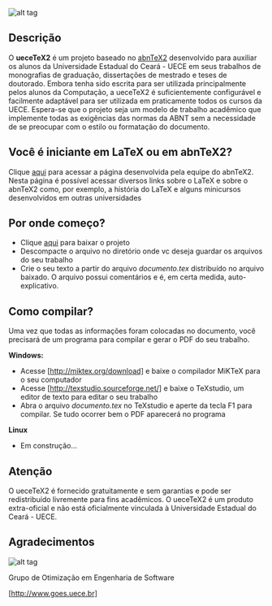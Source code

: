 ![alt tag](https://raw.githubusercontent.com/thiagodnf/uecetex2/master/figuras/uecetex2-logo.png)

## Descrição

O **ueceTeX2** é um projeto baseado no [abnTeX2] desenvolvido para auxiliar os alunos da Universidade Estadual do Ceará - UECE em seus trabalhos de monografias de graduação, dissertações de mestrado e teses de doutorado. Embora tenha sido escrita para ser utilizada principalmente pelos alunos da Computação, a ueceTeX2 é suficientemente configurável e facilmente adaptável para ser utilizada em praticamente todos os cursos da UECE. Espera-se que o projeto seja um modelo de trabalho acadêmico que implemente todas as exigências das normas da ABNT sem a necessidade de se preocupar com o estilo ou formatação do documento.

## Você é iniciante em LaTeX ou em abnTeX2?

Clique [aqui](https://code.google.com/p/abntex2/wiki/PorOndeComecar) para acessar a página desenvolvida pela equipe do abnTeX2. Nesta página é possível acessar diversos links sobre o LaTeX e sobre o abnTeX2 como, por exemplo, a história do LaTeX e alguns minicursos desenvolvidos em outras universidades

## Por onde começo?

 - Clique [aqui](https://github.com/thiagodnf/uecetex2/archive/master.zip) para baixar o projeto
 - Descompacte o arquivo no diretório onde vc deseja guardar os arquivos do seu trabalho
 - Crie o seu texto a partir do arquivo *documento.tex* distribuído no arquivo baixado. O arquivo possui comentários e é, em certa medida, auto-explicativo.
 
##  Como compilar?

Uma vez que todas as informações foram colocadas no documento, você precisará de um programa para compilar e gerar o PDF do seu trabalho.

**Windows:**
 - Acesse [http://miktex.org/download] e baixe o compilador MiKTeX para o seu computador
 - Acesse [http://texstudio.sourceforge.net/] e baixe o TeXstudio, um editor de texto para editar o seu trabalho
 - Abra o arquivo *documento.tex* no TeXstudio e aperte da tecla F1 para compilar. Se tudo ocorrer bem o PDF aparecerá no programa
 
**Linux**

 - Em construção...

##  Atenção

O ueceTeX2 é fornecido gratuitamente e sem garantias e pode ser redistribuído livremente para fins acadêmicos. O ueceTeX2 é um produto extra-oficial e não está oficialmente vinculada à Universidade Estadual do Ceará - UECE.

## Agradecimentos

![alt tag](http://www.goes.uece.br/style/images/logo_goes.png)

Grupo de Otimização em Engenharia de Software

[http://www.goes.uece.br]

[Por Onde Comecar]:https://code.google.com/p/abntex2/wiki/PorOndeComecar
[http://www.goes.uece.br]:http://www.goes.uece.br
[abnTeX2]:https://code.google.com/p/abntex2/
[http://miktex.org/download]:http://miktex.org/download
[http://texstudio.sourceforge.net/]:http://texstudio.sourceforge.net/
